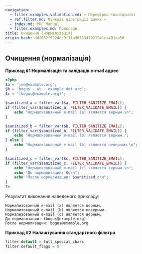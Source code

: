 ```yaml
---
navigation:
  - filter.examples.validation.md: « Перевірка (валідація)
  - ref.filter.md: Функції фільтрації даних »
  - index.md: PHP Manual
  - filter.examples.md: Приклади
title: Очищення (нормалізація)
origin_hash: ddf652f5224dc9f1fa9671347921941ca401ea50
---
```

## Очищення (нормалізація)

**Приклад #1 Нормалізація та валідація e-mail адрес**

```php
<?php
$a = 'joe@example.org';
$b = 'bogus - at - example dot org';
$c = '(bogus@example.org)';

$sanitized_a = filter_var($a, FILTER_SANITIZE_EMAIL);
if (filter_var($sanitized_a, FILTER_VALIDATE_EMAIL)) {
    echo "Нормализованный e-mail (a) является верным.\n";
}

$sanitized_b = filter_var($b, FILTER_SANITIZE_EMAIL);
if (filter_var($sanitized_b, FILTER_VALIDATE_EMAIL)) {
    echo "Нормализованный e-mail (b) является верным.";
} else {
    echo "Нормализованный e-mail (b) является неверным.\n";
}

$sanitized_c = filter_var($c, FILTER_SANITIZE_EMAIL);
if (filter_var($sanitized_c, FILTER_VALIDATE_EMAIL)) {
    echo "Нормализованный e-mail (c) является верным.\n";
    echo "До нормализации: $c\n";
    echo "После нормализации: $sanitized_c\n";
}
?>
```

Результат виконання наведеного прикладу:

```
Нормализованный e-mail (a) является верным.
Нормализованный e-mail (b) является неверным.
Нормализованный e-mail (c) является верным.
До нормализации: (bogus@example.org)
После нормализации: bogus@example.org
```

**Приклад #2 Налаштування стандартного фільтра**

```php
filter.default = full_special_chars
filter.default_flags = 0
```
